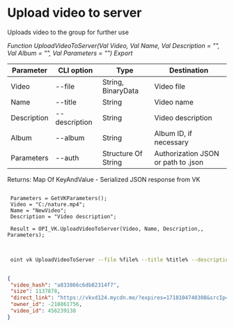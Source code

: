 ﻿---
sidebar_position: 10
---

# Upload video to server
 Uploads video to the group for further use


*Function UploadVideoToServer(Val Video, Val Name, Val Description = "", Val Album = "", Val Parameters = "") Export*

 | Parameter | CLI option | Type | Destination |
 |-|-|-|-|
 | Video | --file | String, BinaryData | Video file |
 | Name | --title | String | Video name |
 | Description | --description | String | Video description |
 | Album | --album | String | Album ID, if necessary |
 | Parameters | --auth | Structure Of String | Authorization JSON or path to .json |

 
 Returns: Map Of KeyAndValue - Serialized JSON response from VK 

```bsl title="Code example"
	
 Parameters = GetVKParameters();
 Video = "C:/nature.mp4";
 Name = "NewVideo";
 Description = "Video description";
 
 Result = OPI_VK.UploadVideoToServer(Video, Name, Description,, Parameters);
	
```

```sh title="CLI command example"
 
 oint vk UploadVideoToServer --file %file% --title %title% --description %description% --album %album% --auth %auth%

```


```json title="Result"

{
 "video_hash": "a833866c6db82314f7",
 "size": 1137878,
 "direct_link": "https://vkvd124.mycdn.me/?expires=1718104740308&srcIp=20.172.5.93&pr=40&srcAg=UNKNOWN&ms=185.226.53.168&type=4&sig=bcm4dKyuOlo&ct=27&urls=45.136.20.202&clientType=14&appId=512000384397&zs=43&id=6569231256185",
 "owner_id": -218861756,
 "video_id": 456239138
}

```
